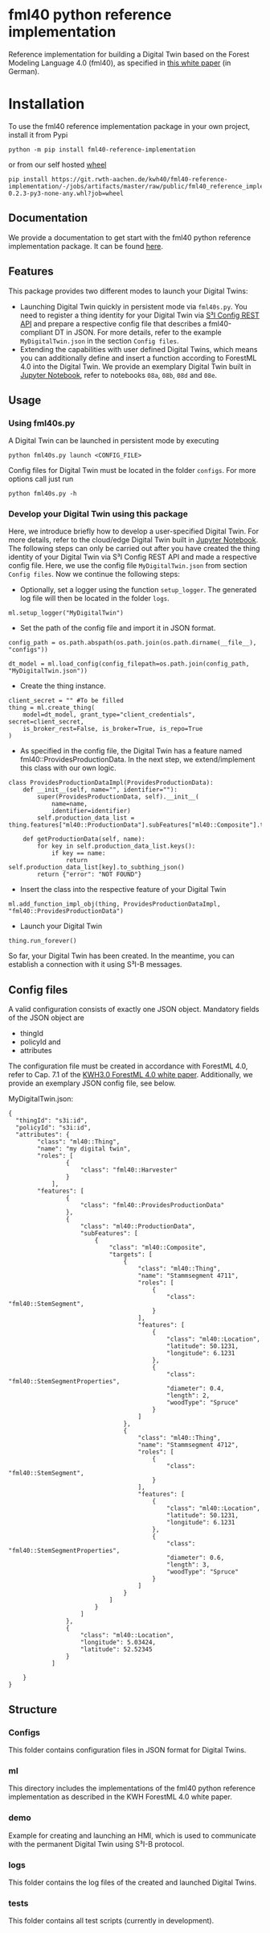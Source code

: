 fml40 python reference implementation
==============================

Reference implementation for building a Digital Twin based on the Forest Modeling Language 4.0 (fml40), as specified in [this white paper](https://www.kwh40.de/wp-content/uploads/2020/03/KWH40-Standpunkt-fml40-Version-1.0.pdf) (in German). 

# Installation
To use the fml40 reference implementation package in your own project, install it from Pypi

```
python -m pip install fml40-reference-implementation
```

or from our self hosted [wheel](https://git.rwth-aachen.de/kwh40/fml40-reference-implementation/-/jobs/artifacts/master/raw/public/fml40_reference_implementation-0.2.3-py3-none-any.whl?job=wheel)

``` 
pip install https://git.rwth-aachen.de/kwh40/fml40-reference-implementation/-/jobs/artifacts/master/raw/public/fml40_reference_implementation-0.2.3-py3-none-any.whl?job=wheel
``` 

Documentation
--------
We provide a documentation to get start with the fml40 python reference implementation package. It can be found [here](https://git.rwth-aachen.de/kwh40/fml40-reference-implementation/-/jobs/artifacts/master/file/public/html/index.html?job=pages).

Features
--------
This package provides two different modes to launch your Digital Twins: 

-   Launching Digital Twin quickly in persistent mode via `fml40s.py`. You need to register a thing identity for your Digital Twin via [S³I Config REST API](https://config.s3i.vswf.dev/apidoc) and prepare a respective config file that describes a fml40-compliant DT in JSON. For more details, refer to the example `MyDigitalTwin.json` in the section `Config files`. 
-   Extending the capabilities with user defined Digital Twins, which means you can additionally define and insert a function according to ForestML 4.0 into the Digital Twin. We provide an exemplary Digital Twin built in [Jupyter Notebook](https://mybinder.org/v2/gh/kwh40/notebooks/master), refer to notebooks `08a`, `08b`, `08d` and `08e`. 

Usage
-----
### Using fml40s.py

A Digital Twin can be launched in persistent mode by executing

``` 
python fml40s.py launch <CONFIG_FILE>
```
Config files for Digital Twin must be located in the folder `configs`. 
For more options call just run 

```
python fml40s.py -h
```

### Develop your Digital Twin using this package
Here, we introduce briefly how to develop a user-specified Digital Twin. For more details, refer to the cloud/edge Digital Twin built in [Jupyter Notebook](https://mybinder.org/v2/gh/kwh40/notebooks/master). 
The following steps can only be carried out after you have created the thing identity of your Digital Twin via S³I Config REST API and made a respective config file. Here, we use the config file `MyDigitalTwin.json` from section `Config files`. Now we continue the following steps:

- Optionally, set a logger using the function `setup_logger`. The generated log file will then be located in the folder `logs`.
```
ml.setup_logger("MyDigitalTwin")
```
- Set the path of the config file and import it in JSON format. 
```
config_path = os.path.abspath(os.path.join(os.path.dirname(__file__), "configs"))

dt_model = ml.load_config(config_filepath=os.path.join(config_path, "MyDigitalTwin.json"))

```
- Create the thing instance. 
```
client_secret = "" #To be filled
thing = ml.create_thing(
    model=dt_model, grant_type="client_credentials", secret=client_secret,
    is_broker_rest=False, is_broker=True, is_repo=True
)
```
- As specified in the config file, the Digital Twin has a feature named fml40::ProvidesProductionData. In the next step, we extend/implement this class with our own logic. 
```
class ProvidesProductionDataImpl(ProvidesProductionData):
    def __init__(self, name="", identifier=""):
        super(ProvidesProductionData, self).__init__(
            name=name,
            identifier=identifier)
        self.production_data_list = thing.features["ml40::ProductionData"].subFeatures["ml40::Composite"].targets

    def getProductionData(self, name):
        for key in self.production_data_list.keys():
            if key == name:
                return self.production_data_list[key].to_subthing_json()
        return {"error": "NOT FOUND"}

```
- Insert the class into the respective feature of your Digital Twin
```
ml.add_function_impl_obj(thing, ProvidesProductionDataImpl, "fml40::ProvidesProductionData")
```
- Launch your Digital Twin
```
thing.run_forever()
```
So far, your Digital Twin has been created. In the meantime, you can establish a connection with it using S³I-B messages. 

Config files
------------

A valid configuration consists of exactly one JSON object. Mandatory fields of the JSON object are

-   thingId
-   policyId and
-   attributes 

The configuration file must be created in accordance with ForestML 4.0, refer to Cap. 7.1 of the [KWH3.0 ForestML 4.0 white paper](https://www.kwh40.de/wp-content/uploads/2020/03/KWH40-Standpunkt-fml40-Version-1.0.pdf). Additionally, we provide an exemplary JSON config file, see below.

MyDigitalTwin.json:
``` 
{
  "thingId": "s3i:id",
  "policyId": "s3i:id",
  "attributes": {
        "class": "ml40::Thing",
        "name": "my digital twin",
        "roles": [
                {
                    "class": "fml40::Harvester"
                }
            ],
        "features": [
                {
                    "class": "fml40::ProvidesProductionData"
                },
                {
                    "class": "ml40::ProductionData",
                    "subFeatures": [
                        {
                            "class": "ml40::Composite",
                            "targets": [
                                {
                                    "class": "ml40::Thing",
                                    "name": "Stammsegment 4711",
                                    "roles": [
                                        {
                                            "class": "fml40::StemSegment",
                                        }
                                    ],
                                    "features": [
                                        {
                                            "class": "ml40::Location",
                                            "latitude": 50.1231,
                                            "longitude": 6.1231
                                        },
                                        {
                                            "class": "fml40::StemSegmentProperties",
                                            "diameter": 0.4,
                                            "length": 2,
                                            "woodType": "Spruce"
                                        }
                                    ]
                                },
                                {
                                    "class": "ml40::Thing",
                                    "name": "Stammsegment 4712",
                                    "roles": [
                                        {
                                            "class": "fml40::StemSegment",
                                        }
                                    ],
                                    "features": [
                                        {
                                            "class": "ml40::Location",
                                            "latitude": 50.1231,
                                            "longitude": 6.1231
                                        },
                                        {
                                            "class": "fml40::StemSegmentProperties",
                                            "diameter": 0.6,
                                            "length": 3,
                                            "woodType": "Spruce"
                                        }
                                    ]
                                }
                            ]
                        }
                    ]
                },
                {
                    "class": "ml40::Location",
                    "longitude": 5.03424,
                    "latitude": 52.52345
                }
            ]

    }
}
```


Structure
---------

### Configs

This folder contains configuration files in JSON format for Digital Twins.

### ml

This directory includes the implementations of the fml40 python reference implementation as described in the KWH ForestML 4.0 white paper.


### demo

Example for creating and launching an HMI, which is used to communicate with the permanent Digital Twin using S³I-B protocol.

### logs

This folder contains the log files of the created and launched Digital Twins.

### tests

This folder contains all test scripts (currently in development).
